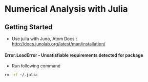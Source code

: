 # Numerical Analysis with Julia

## Getting Started

- Use julia with Juno, Atom Docs : http://docs.junolab.org/latest/man/installation/

#### Error:LoadError - Unsatisfiable requirements detected for package

- Run following command

```cmd
rm -rf ~/.julia
```
